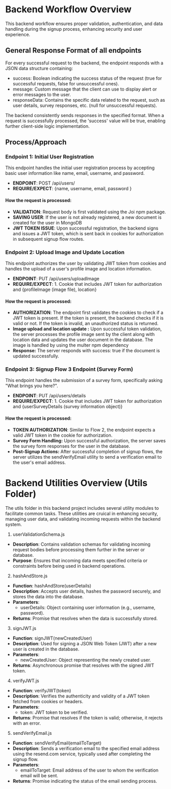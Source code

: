 # Backend Workflow Overview
This backend workflow ensures proper validation, authentication, and data handling during the signup process, enhancing security and user experience.


## General Response Format of all endpoints
For every successful request to the backend, the endpoint responds with a JSON data structure containing:
- success: Boolean indicating the success status of the request (true for successful requests, false for unsuccessful ones).
- message: Custom message that the client can use to display alert or error messages to the user.
- responseData: Contains the specific data related to the request, such as user details, survey responses, etc. (null for unsuccessful requests).

The backend consistently sends responses in the specified format. When a request is successfully processed, the 'success' value will be true, enabling further client-side logic implementation.

## Process/Approach 

### Endpoint 1: Initial User Registration 
This endpoint handles the initial user registration process by accepting basic user information like name, email, username, and password.

- **ENDPOINT**: POST /api/users/
- **REQUIRE/EXPECT**: {name, username, email, password }

#### How the request is processed:
- **VALIDATION**: Request body is first validated using the Joi npm package.
- **SAVING USER**: If the user is not already registered, a new document is created for the user in MongoDB
- **JWT TOKEN ISSUE**: Upon successful registration, the backend signs and issues a JWT token, which is sent back in cookies for authorization in subsequent signup flow routes.      

### Endpoint 2: Upload Image and Update Location
This endpoint authorizes the user by validating JWT token from cookies and handles the upload of a user's profile image and location information.
- **ENDPOINT**: PUT /api/users/uploadImage
- **REQUIRE/EXPECT**: 1. Cookie that includes JWT token for authorization and {profileImage (image file), location} 
#### How the request is processed:
-  **AUTHORIZATION**: The endpoint first validates the cookies to check if a JWT token is present. If the token is present, the backend checks if it is valid or not. If the token is invalid, an unauthorized status is returned.
- **Image upload and location update :** Upon successful token validation, the server processes the profile image sent by the client along with location data and updates the user document in the database. The image is handled by using the multer npm dependency
- **Response:** The server responds with success: true if the document is updated successfully.

### Endpoint 3: Signup Flow 3 Endpoint (Survey Form)
This endpoint handles the submission of a survey form, specifically asking "What brings you here?".
- **ENDPOINT**: PUT /api/users/details
- **REQUIRE/EXPECT**: 1. Cookie that includes JWT token for authorization and {userSurveyDetails (survey information object)} 
#### How the request is processed:
-  **TOKEN AUTHORIZATION**: Similar to Flow 2, the endpoint expects a valid JWT token in the cookie for authorization.
- **Survey Form Handling:** Upon successful authorization, the server saves the survey form responses for the user in the database.
- **Post-Signup Actions:** After successful completion of signup flows, the server utilizes the sendVerifyEmail utility to send a verification email to the user's email address.


# Backend Utilities Overview (Utils Folder)
The utils folder in this backend project includes several utility modules to facilitate common tasks. These utilities are cruical in enhancing security, managing user data, and validating incoming requests within the backend system.

1. userValidationSchema.js
- **Description**: Contains validation schemas for validating incoming request bodies before processing them further in the server or database.
- **Purpose**: Ensures that incoming data meets specified criteria or constraints before being used in backend operations.

2. hashAndStore.js
- **Function**: hashAndStore(userDetails)
- **Description**: Accepts user details, hashes the password securely, and stores the data into the database.
- **Parameters**:
    - userDetails: Object containing user information (e.g., username, password).
- **Returns**: Promise that resolves when the data is successfully stored.

3. signJWT.js
- **Function**: signJWT(newCreatedUser)
- **Description**: Used for signing a JSON Web Token (JWT) after a new user is created in the database.
- **Parameters**:
    - newCreatedUser: Object representing the newly created user.
- **Returns**: Asynchronous promise that resolves with the signed JWT token.

4. verifyJWT.js
- **Function**: verifyJWT(token)
- **Description**: Verifies the authenticity and validity of a JWT token fetched from cookies or headers.
- **Parameters**:
    - token: JWT token to be verified.
- **Returns**: Promise that resolves if the token is valid; otherwise, it rejects with an error.


5. sendVerifyEmail.js
- **Function**: sendVerifyEmail(emailToTarget)
- **Description**: Sends a verification email to the specified email address using the resend.com service, typically used after completing the signup flow.
- **Parameters**:
    - emailToTarget: Email address of the user to whom the verification email will be sent.
- **Returns**: Promise indicating the status of the email sending process.






